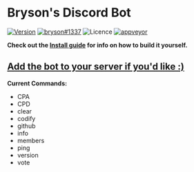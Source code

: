 <div align='left'>
  
# Bryson's Discord Bot

[![Version](https://img.shields.io/github/package-json/v/xperthobbit/brysonBot?style=flat-square)](https://github.com/Xperthobbit/brysonBot/blob/master/package.json) [![bryson#1337](https://img.shields.io/badge/Happiness-Very%20Happy-Green?style=flat-square&logo=Discord)](https://cantfraglike.me 'Check out my website!') ![Licence](https://img.shields.io/github/license/Xperthobbit/brysonBot?style=flat-square) [![appveyor](https://img.shields.io/appveyor/ci/Xperthobbit/brysonbot?logo=appveyor&style=flat-square)](https://ci.appveyor.com/project/Xperthobbit/brysonbot 'AppVeyor Status')

**Check out the [Install guide](https://github.com/Xperthobbit/brysonBot/wiki/Installation-Guide) for info on how to build it yourself.**

## [Add the bot to your server if you'd like :)](https://discordapp.com/api/oauth2/authorize?client_id=613143901087334422&permissions=268889088&scope=bot 'Click me!')

**Current Commands:**

* CPA
* CPD
* clear
* codify
* github
* info
* members
* ping
* version
* vote

</div>
